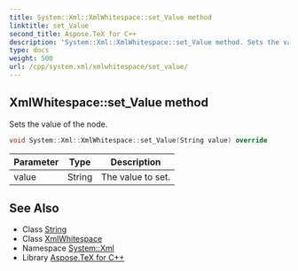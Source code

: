 ```yaml
---
title: System::Xml::XmlWhitespace::set_Value method
linktitle: set_Value
second_title: Aspose.TeX for C++
description: 'System::Xml::XmlWhitespace::set_Value method. Sets the value of the node in C++.'
type: docs
weight: 500
url: /cpp/system.xml/xmlwhitespace/set_value/
---
```

## XmlWhitespace::set_Value method


Sets the value of the node.

```cpp
void System::Xml::XmlWhitespace::set_Value(String value) override
```


| Parameter | Type | Description |
| --- | --- | --- |
| value | String | The value to set. |

## See Also

* Class [String](../../../system/string/)
* Class [XmlWhitespace](../)
* Namespace [System::Xml](../../)
* Library [Aspose.TeX for C++](../../../)

